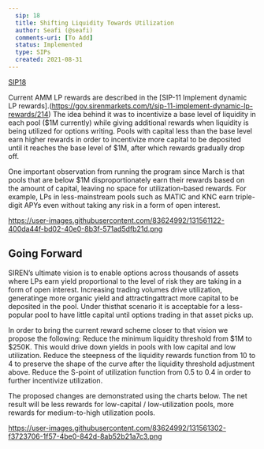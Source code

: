 ```yaml
---
  sip: 18
  title: Shifting Liquidity Towards Utilization
  author: Seafi (@seafi)
  comments-uri: [To Add]
  status: Implemented
  type: SIPs
  created: 2021-08-31
---
```


[SIP18](https://user-images.githubusercontent.com/83624992/131561153-4c4bcfd8-d335-4b8a-9e25-0fd0532a46c8.png)

Current AMM LP rewards are described in the [SIP-11 Implement dynamic LP rewards].(https://gov.sirenmarkets.com/t/sip-11-implement-dynamic-lp-rewards/214) The idea behind it was to incentivize a base level of liquidity in each pool ($1M currently) while giving additional rewards when liquidity is being utilized for options writing. Pools with capital less than the base level earn higher rewards in order to incentivize more capital to be deposited until it reaches the base level of $1M, after which rewards gradually drop off.

One important observation from running the program since March is that pools that are below $1M disproportionately earn their rewards based on the amount of capital, leaving no space for utilization-based rewards. For example, LPs in less-mainstream pools such as MATIC and KNC earn triple-digit APYs even without taking any risk in a form of open interest.

https://user-images.githubusercontent.com/83624992/131561122-400da44f-bd02-40e0-8b3f-571ad5dfb21d.png

## Going Forward

SIREN’s ultimate vision is to enable options across thousands of assets where LPs earn yield proportional to the level of risk they are taking in a form of open interest. Increasing trading volumes drive utilization, generatinge more organic yield and attractingattract more capital to be deposited in the pool. Under thisthat scenario it is acceptable for a less-popular pool to have little capital until options trading in that asset picks up.

In order to bring the current reward scheme closer to that vision we propose the following:
Reduce the minimum liquidity threshold from $1M to $250K. This would drive down yields in pools with low capital and low utilization.
Reduce the steepness of the liquidity rewards function from 10 to 4 to preserve the shape of the curve after the liquidity threshold adjustment above.
Reduce the S-point of utilization function from 0.5 to 0.4 in order to further incentivize utilization. 

The proposed changes are demonstrated using the charts below. The net result will be less rewards for low-capital / low-utilization pools, more rewards for medium-to-high utilization pools.

https://user-images.githubusercontent.com/83624992/131561302-f3723706-1f57-4be0-842d-8ab52b21a7c3.png
